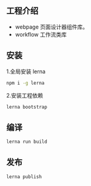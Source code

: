 ## 工程介绍

-   webpage
    页面设计器组件库。
-   workflow
    工作流类库

## 安装

1.全局安装 lerna

```bash
npm i -g lerna
```

2.安装工程依赖

```bash
lerna bootstrap
```

## 编译

```bash
lerna run build
```

## 发布

```bash
lerna publish
```

